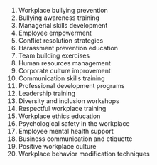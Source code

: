 1. Workplace bullying prevention
2. Bullying awareness training
3. Managerial skills development
4. Employee empowerment
5. Conflict resolution strategies
6. Harassment prevention education
7. Team building exercises
8. Human resources management
9. Corporate culture improvement
10. Communication skills training
11. Professional development programs
12. Leadership training
13. Diversity and inclusion workshops
14. Respectful workplace training
15. Workplace ethics education
16. Psychological safety in the workplace
17. Employee mental health support
18. Business communication and etiquette
19. Positive workplace culture
20. Workplace behavior modification techniques
